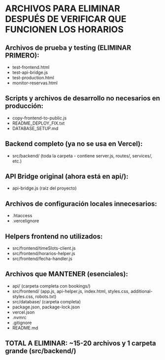 # ARCHIVOS PARA ELIMINAR DESPUÉS DE VERIFICAR QUE FUNCIONEN LOS HORARIOS

## Archivos de prueba y testing (ELIMINAR PRIMERO):

- test-frontend.html
- test-api-bridge.js
- test-production.html
- monitor-reservas.html

## Scripts y archivos de desarrollo no necesarios en producción:

- copy-frontend-to-public.js
- README_DEPLOY_FIX.txt
- DATABASE_SETUP.md

## Backend completo (ya no se usa en Vercel):

- src/backend/ (toda la carpeta - contiene server.js, routes/, services/, etc.)

## API Bridge original (ahora está en api/):

- api-bridge.js (raíz del proyecto)

## Archivos de configuración locales innecesarios:

- .htaccess
- .vercelignore

## Helpers frontend no utilizados:

- src/frontend/timeSlots-client.js
- src/frontend/horarios-helper.js
- src/frontend/fecha-handler.js

## Archivos que MANTENER (esenciales):

- api/ (carpeta completa con bookings/)
- src/frontend/ (app.js, api-helper.js, index.html, styles.css, additional-styles.css, robots.txt)
- src/database/ (carpeta completa)
- package.json, package-lock.json
- vercel.json
- .nvmrc
- .gitignore
- README.md

## TOTAL A ELIMINAR: ~15-20 archivos y 1 carpeta grande (src/backend/)
